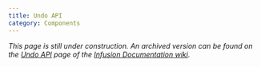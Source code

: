 ```yaml
---
title: Undo API
category: Components
---
```


_This page is still under construction. An archived version can be found on the [Undo
API](https://fluidproject.atlassian.net/wiki/spaces/docs/pages/7079715/Undo+API) page of the [Infusion Documentation
wiki](https://fluidproject.atlassian.net/wiki/spaces/docs/overview)._

